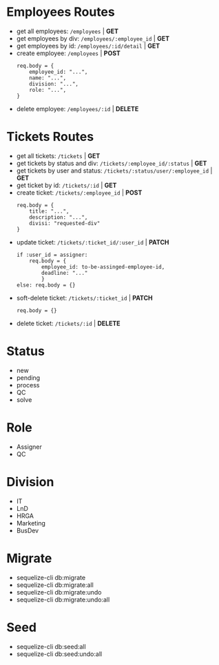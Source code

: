 #   Employees Routes
*  get all employees: `/employees` | **GET**
*  get employees by div: `/employees/:employee_id` | **GET**
*  get employees by id: `/employees/:id/detail` | **GET**
*  create employee: `/employees` | **POST**
    ```
    req.body = {
        employee_id: "...",
        name: "...",
        division: "...",
        role: "...",
    }
    ```
*  delete employee: `/employees/:id` | **DELETE**

#  Tickets Routes
*  get all tickets: `/tickets` | **GET**
*  get tickets by status and div: `/tickets/:employee_id/:status` | **GET**
*  get tickets by user and status: `/tickets/:status/user/:employee_id` | **GET**
*  get ticket by id: `/tickets/:id` | **GET**
*  create ticket: `/tickets/:employee_id` | **POST**
    ```
    req.body = {
        title: "...",
        description: "...",
        divisi: "requested-div"
    }
    ```
*  update ticket: `/tickets/:ticket_id/:user_id` | **PATCH**
    ```
    if :user_id = assigner:
        req.body = {
            employee_id: to-be-assinged-employee-id, 
            deadline: "..."
            }
    else: req.body = {}
    ```
*  soft-delete ticket: `/tickets/:ticket_id` | **PATCH**
    ```
    req.body = {}
    ```
*  delete ticket: `/tickets/:id` | **DELETE**

#  Status
* new 
* pending
* process
* QC
* solve

#  Role
* Assigner
* QC

#  Division
* IT
* LnD
* HRGA
* Marketing
* BusDev

#  Migrate
* sequelize-cli db:migrate
* sequelize-cli db:migrate:all
* sequelize-cli db:migrate:undo
* sequelize-cli db:migrate:undo:all

#  Seed
* sequelize-cli db:seed:all
* sequelize-cli db:seed:undo:all